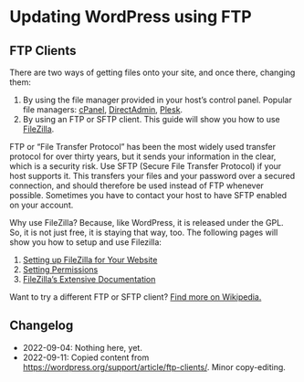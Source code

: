 # Updating WordPress using FTP

## FTP Clients
There are two ways of getting files onto your site, and once there, changing them:

1. By using the file manager provided in your host’s control panel. Popular file managers: [cPanel](https://documentation.cpanel.net/display/64Docs/File+Manager), [DirectAdmin](http://www.site-helper.com/filemanager.html), [Plesk](https://www.plesk.com/).
2. By using an FTP or SFTP client. This guide will show you how to use [FileZilla](https://filezilla-project.org/).

FTP or “File Transfer Protocol” has been the most widely used transfer protocol for over thirty years, but it sends your information in the clear, which is a security risk. Use SFTP (Secure File Transfer Protocol) if your host supports it. This transfers your files and your password over a secured connection, and should therefore be used instead of FTP whenever possible. Sometimes you have to contact your host to have SFTP enabled on your account.

Why use FileZilla? Because, like WordPress, it is released under the GPL. So, it is not just free, it is staying that way, too. The following pages will show you how to setup and use Filezilla:

1. [Setting up FileZilla for Your Website](https://wordpress.org/support/article/using-filezilla/)
2. [Setting Permissions](https://wordpress.org/support/article/changing-file-permissions/)
3. [FileZilla’s Extensive Documentation](https://wiki.filezilla-project.org/Documentation)

Want to try a different FTP or SFTP client? [Find more on Wikipedia.](http://en.wikipedia.org/wiki/Comparison_of_FTP_clients)

## Changelog

- 2022-09-04: Nothing here, yet.
- 2022-09-11: Copied content from https://wordpress.org/support/article/ftp-clients/. Minor copy-editing.